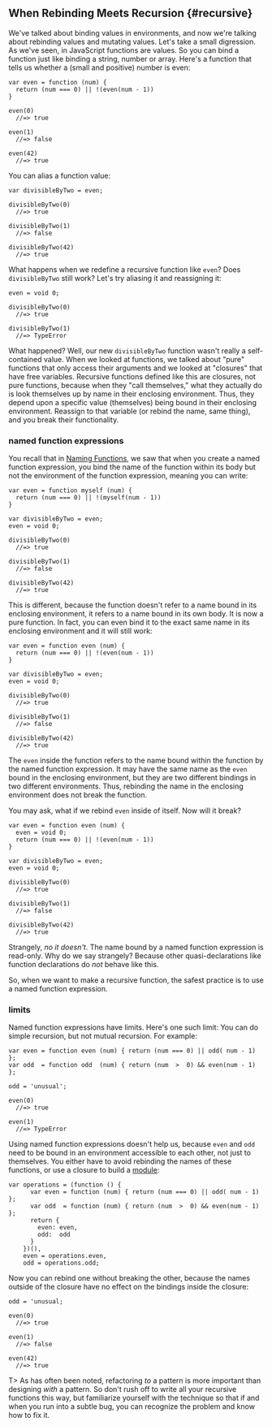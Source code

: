 ## When Rebinding Meets Recursion {#recursive}

We've talked about binding values in environments, and now we're talking about rebinding values and mutating values. Let's take a small digression. As we've seen, in JavaScript functions are values. So you can bind a function just like binding a string, number or array. Here's a function that tells us whether a (small and positive) number is even:

    var even = function (num) {
      return (num === 0) || !(even(num - 1))
    }

    even(0)
      //=> true

    even(1)
      //=> false

    even(42)
      //=> true

You can alias a function value:

    var divisibleByTwo = even;

    divisibleByTwo(0)
      //=> true

    divisibleByTwo(1)
      //=> false

    divisibleByTwo(42)
      //=> true

What happens when we redefine a recursive function like `even`? Does `divisibleByTwo` still work? Let's try aliasing it and reassigning it:

    even = void 0;

    divisibleByTwo(0)
      //=> true

    divisibleByTwo(1)
      //=> TypeError

What happened? Well, our new `divisibleByTwo` function wasn't really a self-contained value. When we looked at functions, we talked about "pure" functions that only access their arguments and we looked at "closures" that have free variables. Recursive functions defined like this are closures, not pure functions, because when they "call themselves," what they actually do is look themselves up by name in their enclosing environment. Thus, they depend upon a specific value (themselves) being bound in their enclosing environment. Reassign to that variable (or rebind the name, same thing), and you break their functionality.

### named function expressions

You recall that in [Naming Functions](#named-function-expressions), we saw that when you create a named function expression, you bind the name of the function within its body but not the environment of the function expression, meaning you can write:

    var even = function myself (num) {
      return (num === 0) || !(myself(num - 1))
    }

    var divisibleByTwo = even;
    even = void 0;

    divisibleByTwo(0)
      //=> true

    divisibleByTwo(1)
      //=> false

    divisibleByTwo(42)
      //=> true

This is different, because the function doesn't refer to a name bound in its enclosing environment, it refers to a name bound in its own body. It is now a pure function. In fact, you can even bind it to the exact same name in its enclosing environment and it will still work:

    var even = function even (num) {
      return (num === 0) || !(even(num - 1))
    }

    var divisibleByTwo = even;
    even = void 0;

    divisibleByTwo(0)
      //=> true

    divisibleByTwo(1)
      //=> false

    divisibleByTwo(42)
      //=> true

The `even` inside the function refers to the name bound within the function by the named function expression. It may have the same name as the `even` bound in the enclosing environment, but they are two different bindings in two different environments. Thus, rebinding the name in the enclosing environment does not break the function.

You may ask, what if we rebind `even`  inside of itself. Now will it break?

    var even = function even (num) {
      even = void 0;
      return (num === 0) || !(even(num - 1))
    }

    var divisibleByTwo = even;
    even = void 0;

    divisibleByTwo(0)
      //=> true

    divisibleByTwo(1)
      //=> false

    divisibleByTwo(42)
      //=> true

Strangely, *no it doesn't*. The name bound by a named function expression is read-only. Why do we say strangely? Because other quasi-declarations like function declarations do *not* behave like this.

So, when we want to make a recursive function, the safest practice is to use a named function expression.

### limits

Named function expressions have limits. Here's one such limit: You can do simple recursion, but not mutual recursion. For example:

    var even = function even (num) { return (num === 0) || odd( num - 1) };
    var odd  = function odd  (num) { return (num  >  0) && even(num - 1) };

    odd = 'unusual';

    even(0)
      //=> true

    even(1)
      //=> TypeError

Using named function expressions doesn't help us, because `even` and `odd` need to be bound in an environment accessible to each other, not just to themselves. You either have to avoid rebinding the names of these functions, or use a closure to build a [module](#modules):

    var operations = (function () {
          var even = function (num) { return (num === 0) || odd( num - 1) };
          var odd  = function (num) { return (num  >  0) && even(num - 1) };
          return {
            even: even,
            odd:  odd
          }
        })(),
        even = operations.even,
        odd = operations.odd;

Now you can rebind one without breaking the other, because the names outside of the closure have no effect on the bindings inside the closure:

    odd = 'unusual;

    even(0)
      //=> true

    even(1)
      //=> false

    even(42)
      //=> true


T> As has often been noted, refactoring *to* a pattern is more important than designing *with* a pattern. So don't rush off to write all your recursive functions this way, but familiarize yourself with the technique so that if and when you run into a subtle bug, you can recognize the problem and know how to fix it.
